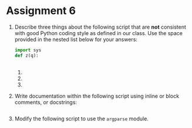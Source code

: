 # Assignment 6

1. Describe three things about the following script that are **not** consistent with good Python coding style as defined in our class.  Use the space provided in the nested list below for your answers:
   ```python
   import sys
   def z(q):
    
   ```
   1. 
   2. 
   3. 

1. Write documentation within the following script using inline or block comments, or docstrings:
   ```python

   ```

2. Modify the following script to use the `argparse` module.
```python
```
